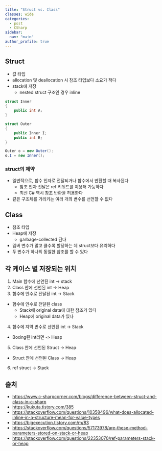 ```yaml
---
title: "Struct vs. Class"
classes: wide
categories: 
  - post
  - CSharp
sidebar:
  nav: "main"
author_profile: true
---
```

   
## Struct 
* 값 타입
* allocation 및 deallocation 시 참조 타입보다 소요가 적다
* stack에 저장
  * nested struct 구조인 경우 inline

```csharp
struct Inner
{
    public int A;
}

struct Outer
{
    public Inner I;
    public int B;
}

Outer o = new Outer();
o.I = new Inner();
```

### struct의 제약
* 일반적으로, 함수 인자로 전달되거나 함수에서 반환할 때 복사된다
  * 참조 인자 전달은 ref 키워드를 이용해 가능하다
  * 최신 C# 역시 참조 반환을 허용한다
* 같은 구조체를 가리키는 여러 개의 변수를 선언할 수 없다

## Class
* 참조 타입
* Heap에 저장
  * garbage-collected 된다
* 멤버 변수가 많고 클수록 할당하는 데 struct보다 유리하다
* 두 변수가 하나의 동일한 참조를 할 수 있다

## 각 케이스 별 저장되는 위치
1. Main 함수에 선언된 int -> stack
2. Class 안에 선언된 int -> Heap
3. 함수에 인수로 전달된 int -> Stack
  * 함수에 인수로 전달된 class 
    * Stack에 original data에 대한 참조가 있디
    * Heap에 original data가 있다
4. 함수에 지역 변수로 선언된 int -> Stack
  * Boxing된 int라면 -> Heap
5. Class 안에 선언된 Struct -> Heap
  * Struct 안에 선언된 Class -> Heap
6. ref struct -> Stack

## 출처
* <https://www.c-sharpcorner.com/blogs/difference-between-struct-and-class-in-c-sharp>
* <https://kukuta.tistory.com/385>
* <https://stackoverflow.com/questions/10358496/what-does-allocated-inline-in-a-structure-mean-for-value-types>
* <https://bigexecution.tistory.com/m/83>
* <https://stackoverflow.com/questions/57173978/are-these-method-parameters-stored-on-stack-or-heap>
* <https://stackoverflow.com/questions/22353070/ref-parameters-stack-or-heap>
